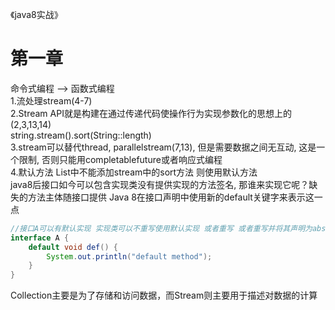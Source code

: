 《java8实战》
# 第一章
命令式编程 --> 函数式编程  
1.流处理stream(4-7)  
2.Stream API就是构建在通过传递代码使操作行为实现参数化的思想上的(2,3,13,14)  
string.stream().sort(String::length)  
3.stream可以替代thread, parallelstream(7,13), 但是需要数据之间无互动, 这是一个限制, 否则只能用completablefuture或者响应式编程  
4.默认方法 List中不能添加stream中的sort方法 则使用默认方法  
java8后接口如今可以包含实现类没有提供实现的方法签名, 那谁来实现它呢？缺失的方法主体随接口提供 Java 8在接口声明中使用新的default关键字来表示这一点  
```java
//接口A可以有默认实现 实现类可以不重写使用默认实现 或者重写 或者重写并将其声明为abstract  
interface A { 
    default void def() {
        System.out.println("default method");
    }
}
```
Collection主要是为了存储和访问数据，而Stream则主要用于描述对数据的计算  

